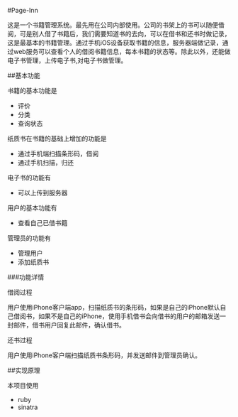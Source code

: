 #Page-Inn

这是一个书籍管理系统。最先用在公司内部使用。公司的书架上的书可以随便借阅，可是别人借了书籍后，我们需要知道书的去向，可以在借书和还书时做记录，这是最基本的书籍管理。通过手机iOS设备获取书籍的信息，服务器端做记录，通过web服务可以查看个人的借阅书籍信息，每本书籍的状态等。除此以外，还能做电子书管理，上传电子书,对电子书做管理。

##基本功能

书籍的基本功能是

* 评价
* 分类
* 查询状态

纸质书在书籍的基础上增加的功能是

* 通过手机端扫描条形码，借阅
* 通过手机扫描，归还

电子书的功能有

* 可以上传到服务器

用户的基本功能有

* 查看自己已借书籍

管理员的功能有

* 管理用户
* 添加纸质书

###功能详情

借阅过程

用户使用iPhone客户端app，扫描纸质书的条形码，如果是自己的iPhone默认自己借阅书，如果不是自己的iPhone，使用手机借书会向借书的用户的邮箱发送一封邮件，借书用户回复此邮件，确认借书。

还书过程

用户使用iPhone客户端扫描纸质书条形码，并发送邮件到管理员确认。

##实现原理

本项目使用

* ruby 
* sinatra